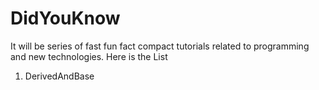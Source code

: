 # DidYouKnow
It will be series of fast fun fact compact tutorials related to programming and new technologies. Here is the List
1. DerivedAndBase

